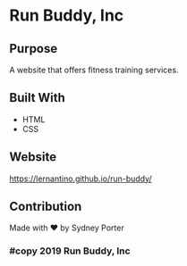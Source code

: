 # Run Buddy, Inc

## Purpose
A website that offers fitness training services. 

## Built With 
* HTML
* CSS

## Website 
https://lernantino.github.io/run-buddy/

## Contribution
Made with  ❤️  by Sydney Porter

### #copy 2019 Run Buddy, Inc
